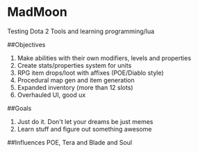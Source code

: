 # MadMoon
Testing Dota 2 Tools and learning programming/lua

##Objectives
1. Make abilities with their own modifiers, levels and properties
2. Create stats/properties system for units
3. RPG item drops/loot with affixes (POE/Diablo style)
4. Procedural map gen and item generation
5. Expanded inventory (more than 12 slots)
6. Overhauled UI, good ux

##Goals
1. Just do it. Don't let your dreams be just memes
2. Learn stuff and figure out something awesome

##Influences
POE, Tera and Blade and Soul
